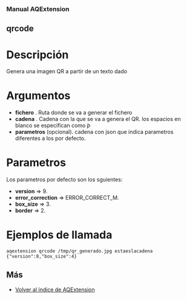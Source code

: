 ### Manual AQExtension

## qrcode

# Descripción
Genera una imagen QR a partir de un texto dado

# Argumentos
- **fichero** . Ruta donde se va a generar el fichero
- **cadena** . Cadena con la que se va a genera el QR. los espacios en blanco se especifican como *þ*
- **parametros** (opcional). cadena con json que indica parametros diferentes a los por defecto.


# Parametros
Los parametros por defecto son los sguientes:
- **version** => 9.
- **error_correction** => ERROR_CORRECT_M.
- **box_size** => 3.
- **border** => 2.



# Ejemplos de llamada
```
aqextension qrcode /tmp/qr_generado.jpg estaeslacadena {"version":8,"box_size":4}
```

## Más

- [Volver al índice de AQExtension](./index.md)